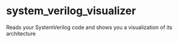 # system_verilog_visualizer
Reads your SystemVerilog code and shows you a visualization of its architecture
